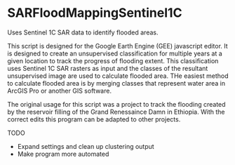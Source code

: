 # SARFloodMappingSentinel1C
Uses Sentinel 1C SAR data to identify flooded areas.

This script is designed for the Google Earth Engine (GEE) javascript editor. 
It is designed to create an unsupervised classification for multiple years at a given location to track the progress of flooding extent.
This classification uses Sentinel 1C SAR rasters as input and the classes of the resultant unsupervised image are used to calculate flooded area.
THe easiest method to calculate flooded area is by merging classes that represent water area in ArcGIS Pro or another GIS software.

The original usage for this script was a project to track the flooding created by the reservoir filling of the Grand Renessaince Damn in Ethiopia. 
With the correct edits this program can be adapted to other projects.

TODO
- Expand settings and clean up clustering output
- Make program more automated 
